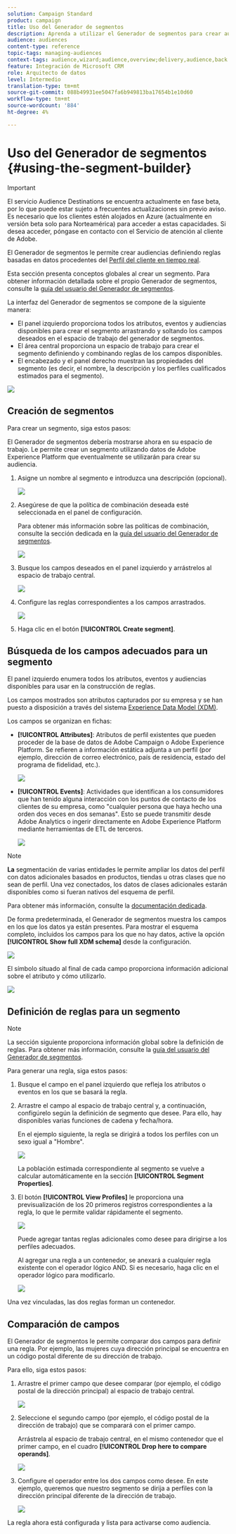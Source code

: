 ```yaml
---
solution: Campaign Standard
product: campaign
title: Uso del Generador de segmentos
description: Aprenda a utilizar el Generador de segmentos para crear audiencias.
audience: audiences
content-type: reference
topic-tags: managing-audiences
context-tags: audience,wizard;audience,overview;delivery,audience,back
feature: Integración de Microsoft CRM
role: Arquitecto de datos
level: Intermedio
translation-type: tm+mt
source-git-commit: 088b49931ee5047fa6b949813ba17654b1e10d60
workflow-type: tm+mt
source-wordcount: '884'
ht-degree: 4%

---
```



# Uso del Generador de segmentos {#using-the-segment-builder}

>[!IMPORTANT]
>
>El servicio Audience Destinations se encuentra actualmente en fase beta, por lo que puede estar sujeto a frecuentes actualizaciones sin previo aviso. Es necesario que los clientes estén alojados en Azure (actualmente en versión beta solo para Norteamérica) para acceder a estas capacidades. Si desea acceder, póngase en contacto con el Servicio de atención al cliente de Adobe.

El Generador de segmentos le permite crear audiencias definiendo reglas basadas en datos procedentes del [Perfil del cliente en tiempo real](https://docs.adobe.com/content/help/es-ES/experience-platform/profile/home.html).

Esta sección presenta conceptos globales al crear un segmento. Para obtener información detallada sobre el propio Generador de segmentos, consulte la [guía del usuario del Generador de segmentos](https://docs.adobe.com/content/help/en/experience-platform/segmentation/ui/overview.html).

La interfaz del Generador de segmentos se compone de la siguiente manera:

* El panel izquierdo proporciona todos los atributos, eventos y audiencias disponibles para crear el segmento arrastrando y soltando los campos deseados en el espacio de trabajo del generador de segmentos.
* El área central proporciona un espacio de trabajo para crear el segmento definiendo y combinando reglas de los campos disponibles.
* El encabezado y el panel derecho muestran las propiedades del segmento (es decir, el nombre, la descripción y los perfiles cualificados estimados para el segmento).

![](assets/aep_audiences_interface.png)

## Creación de segmentos

Para crear un segmento, siga estos pasos:

El Generador de segmentos debería mostrarse ahora en su espacio de trabajo. Le permite crear un segmento utilizando datos de Adobe Experience Platform que eventualmente se utilizarán para crear su audiencia.

1. Asigne un nombre al segmento e introduzca una descripción (opcional).

   ![](assets/aep_audiences_creation_edit_name.png)

1. Asegúrese de que la política de combinación deseada esté seleccionada en el panel de configuración.

   Para obtener más información sobre las políticas de combinación, consulte la sección dedicada en la [guía del usuario del Generador de segmentos](https://docs.adobe.com/content/help/en/experience-platform/segmentation/ui/overview.html).

   ![](assets/aep_audiences_mergepolicy.png)

1. Busque los campos deseados en el panel izquierdo y arrástrelos al espacio de trabajo central.

   ![](assets/aep_audiences_dragfield.png)

1. Configure las reglas correspondientes a los campos arrastrados.

   ![](assets/aep_audiences_configure_rules.png)

1. Haga clic en el botón **[!UICONTROL Create segment]**.

## Búsqueda de los campos adecuados para un segmento

El panel izquierdo enumera todos los atributos, eventos y audiencias disponibles para usar en la construcción de reglas.

Los campos mostrados son atributos capturados por su empresa y se han puesto a disposición a través del sistema [Experience Data Model (XDM)](https://docs.adobe.com/content/help/es-ES/experience-platform/xdm/home.html).

Los campos se organizan en fichas:

* **[!UICONTROL Attributes]**: Atributos de perfil existentes que pueden proceder de la base de datos de Adobe Campaign o Adobe Experience Platform. Se refieren a información estática adjunta a un perfil (por ejemplo, dirección de correo electrónico, país de residencia, estado del programa de fidelidad, etc.).

   ![](assets/aep_audiences_attributestab.png)

* **[!UICONTROL Events]**: Actividades que identifican a los consumidores que han tenido alguna interacción con los puntos de contacto de los clientes de su empresa, como &quot;cualquier persona que haya hecho una orden dos veces en dos semanas&quot;. Esto se puede transmitir desde Adobe Analytics o ingerir directamente en Adobe Experience Platform mediante herramientas de ETL de terceros.

   ![](assets/aep_audiences_eventstab.png)

>[!NOTE]
>
>**La** segmentación de varias entidades le permite ampliar los datos del perfil con datos adicionales basados en productos, tiendas u otras clases que no sean de perfil. Una vez conectados, los datos de clases adicionales estarán disponibles como si fueran nativos del esquema de perfil.
>
>Para obtener más información, consulte la [documentación dedicada](https://docs.adobe.com/content/help/en/experience-platform/segmentation/multi-entity-segmentation.html).

De forma predeterminada, el Generador de segmentos muestra los campos en los que los datos ya están presentes. Para mostrar el esquema completo, incluidos los campos para los que no hay datos, active la opción **[!UICONTROL Show full XDM schema]** desde la configuración.

![](assets/aep_audiences_populatedfields.png)

El símbolo situado al final de cada campo proporciona información adicional sobre el atributo y cómo utilizarlo.

![](assets/aep_audiences_isymbol.png)

## Definición de reglas para un segmento

>[!NOTE]
>
>La sección siguiente proporciona información global sobre la definición de reglas. Para obtener más información, consulte la [guía del usuario del Generador de segmentos](https://docs.adobe.com/content/help/en/experience-platform/segmentation/ui/overview.html).

Para generar una regla, siga estos pasos:

1. Busque el campo en el panel izquierdo que refleja los atributos o eventos en los que se basará la regla.

1. Arrastre el campo al espacio de trabajo central y, a continuación, configúrelo según la definición de segmento que desee. Para ello, hay disponibles varias funciones de cadena y fecha/hora.

   En el ejemplo siguiente, la regla se dirigirá a todos los perfiles con un sexo igual a &quot;Hombre&quot;.

   ![](assets/aep_audiences_malegender.png)

   La población estimada correspondiente al segmento se vuelve a calcular automáticamente en la sección **[!UICONTROL Segment Properties]**.

1. El botón **[!UICONTROL View Profiles]** le proporciona una previsualización de los 20 primeros registros correspondientes a la regla, lo que le permite validar rápidamente el segmento.

   ![](assets/aep_audiences_samplepreview.png)

   Puede agregar tantas reglas adicionales como desee para dirigirse a los perfiles adecuados.

   Al agregar una regla a un contenedor, se anexará a cualquier regla existente con el operador lógico AND. Si es necesario, haga clic en el operador lógico para modificarlo.

   ![](assets/aep_audiences_andoperator.png)

Una vez vinculadas, las dos reglas forman un contenedor.

## Comparación de campos

El Generador de segmentos le permite comparar dos campos para definir una regla. Por ejemplo, las mujeres cuya dirección principal se encuentra en un código postal diferente de su dirección de trabajo.

Para ello, siga estos pasos:

1. Arrastre el primer campo que desee comparar (por ejemplo, el código postal de la dirección principal) al espacio de trabajo central.

   ![](assets/aep_audiences_comparing_1.png)

1. Seleccione el segundo campo (por ejemplo, el código postal de la dirección de trabajo) que se comparará con el primer campo.

   Arrástrela al espacio de trabajo central, en el mismo contenedor que el primer campo, en el cuadro **[!UICONTROL Drop here to compare operands]**.

   ![](assets/aep_audiences_comparing_2.png)

1. Configure el operador entre los dos campos como desee. En este ejemplo, queremos que nuestro segmento se dirija a perfiles con la dirección principal diferente de la dirección de trabajo.

   ![](assets/aep_audiences_comparing_3.png)

La regla ahora está configurada y lista para activarse como audiencia.
